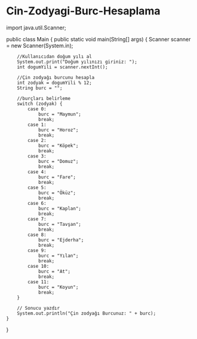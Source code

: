 # Cin-Zodyagi-Burc-Hesaplama
import java.util.Scanner;

public class Main {
    public static void main(String[] args) {
        Scanner scanner = new Scanner(System.in);

        //Kullanıcıdan doğum yılı al
        System.out.print("Doğum yılınızı giriniz: ");
        int dogumYili = scanner.nextInt();

        //Çin zodyağı burcunu hesapla
        int zodyak = dogumYili % 12;
        String burc = "";

        //burçları belirleme
        switch (zodyak) {
            case 0:
                burc = "Maymun";
                break;
            case 1:
                burc = "Horoz";
                break;
            case 2:
                burc = "Köpek";
                break;
            case 3:
                burc = "Domuz";
                break;
            case 4:
                burc = "Fare";
                break;
            case 5:
                burc = "Öküz";
                break;
            case 6:
                burc = "Kaplan";
                break;
            case 7:
                burc = "Tavşan";
                break;
            case 8:
                burc = "Ejderha";
                break;
            case 9:
                burc = "Yılan";
                break;
            case 10:
                burc = "At";
                break;
            case 11:
                burc = "Koyun";
                break;
        }

        // Sonucu yazdır
        System.out.println("Çin zodyağı Burcunuz: " + burc);
    }

}
